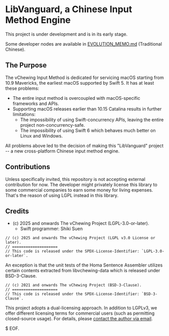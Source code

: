 # LibVanguard, a Chinese Input Method Engine

This project is under development and is in its early stage.

Some developer nodes are available in [EVOLUTION_MEMO.md](./EVOLUTION_MEMO.md) (Traditional Chinese).

## The Purpose

The vChewing Input Method is dedicated for servicing macOS starting from 10.9 Mavericks, the earliest macOS supported by Swift 5. It has at least these problems:

- The entire input method is overcoupled with macOS-specific frameworks and APIs.
- Supporting macOS releases earlier than 10.15 Catalina results in further limitations:
  - The impossibility of using Swift-concurrency APIs, leaving the entire project non-concurrency-safe.
  - The impossibility of using Swift 6 which behaves much better on Linux and Windows.

All problems above led to the decision of making this "LibVanguard" project -- a new cross-platform Chinese input method engine.

## Contributions

Unless specifically invited, this repository is not accepting external contribution for now. The developer might privately license this library to some commercial companies to earn some money for living expenses. That's the reason of using LGPL instead in this library.

## Credits

- (c) 2025 and onwards The vChewing Project (LGPL-3.0-or-later).
  - Swift programmer: Shiki Suen

```text
// (c) 2025 and onwards The vChewing Project (LGPL v3.0 License or later).
// ====================
// This code is released under the SPDX-License-Identifier: `LGPL-3.0-or-later`.
```

An exception is that the unit tests of the Homa Sentence Assembler utilizes certain contents extracted from libvchewing-data which is released under BSD-3-Clause.

```text
// (c) 2021 and onwards The vChewing Project (BSD-3-Clause).
// ====================
// This code is released under the SPDX-License-Identifier: `BSD-3-Clause`.
```

This project adopts a dual-licensing approach. In addition to LGPLv3, we offer different licensing terms for commercial users (such as permitting closed-source usage). For details, please [contact the author via email](shikisuen@yeah.net).

$ EOF.
